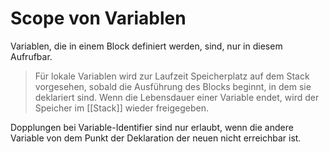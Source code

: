 # Scope von Variablen

Variablen, die in einem Block definiert werden, sind, nur in diesem Aufrufbar.

> Für lokale Variablen wird zur Laufzeit Speicherplatz auf dem Stack vorgesehen, sobald die Ausführung des Blocks beginnt, in dem sie deklariert sind. Wenn die Lebensdauer einer Variable endet, wird der Speicher im [[Stack]] wieder freigegeben.

Dopplungen bei Variable-Identifier sind nur erlaubt, wenn die andere Variable von dem Punkt der Deklaration der neuen nicht erreichbar ist.